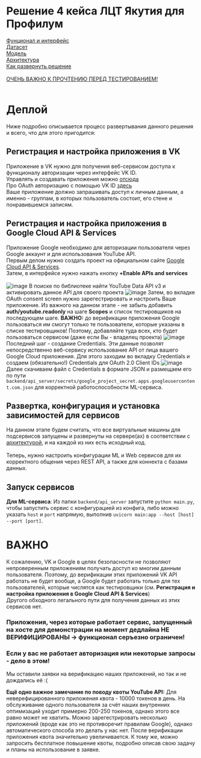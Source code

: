 # Решение 4 кейса ЛЦТ Якутия для Профилум

[Фунционал и интерфейс](#Функционал) <br>
[Датасет](#Датасет) <br>
[Модель](#Модель) <br>
[Архитектура](#Архитектура) <br>
[Как развернуть решение](#Деплой) <br><br>
[ОЧЕНЬ ВАЖНО К ПРОЧТЕНИЮ ПЕРЕД ТЕСТИРОВАНИЕМ!](#ВАЖНО!) <br><br>

# Деплой
Ниже подробно описывается процесс развертывания данного решения и всего, что для этого пригодится:

## Регистрация и настройка приложения в VK <br>
Приложение в VK нужно для получения веб-сервисом доступа к функционалу авторизации через интерфейс VK ID. <br>
Управлять и создавать приложения можно [отсюда](https://vk.com/apps?act=manage) <br>
Про OAuth авторизацию с помощью VK ID [здесь](https://dev.vk.com/ru/api/access-token/getting-started) <br>
Ваше приложение должно запрашивать доступ к личным данным, а именно - группам, в которых пользователь состоит, его стене и понравившемся записям. <br>

## Регистрация и настройка приложения в Google Cloud API & Services <br>
Приложение Google необходимо для авторизации пользователя через Google аккаунт и для использования YouTube API. <br>
Первым делом нужно создать проект на официальном сайте [Google Cloud API & Services](https://console.cloud.google.com/apis). <br> Затем, в интерфейсе нужно нажать кнопку **+Enable APIs and services** <br><br>
![image](https://github.com/DCDsqd/ldt-sakha-solution-2023/assets/89082426/9dbcc917-9931-4985-9d03-be35b7dcb55b)
В поиске по библиотеке найти YouTube Data API v3 и активировать данное API для своего проекта ![image](https://github.com/DCDsqd/ldt-sakha-solution-2023/assets/89082426/a4668663-3492-4123-97c1-ee7dc87a3a3e)
Затем, во вкладке OAuth consent screen нужно зарегестрировать и настроить Ваше приложение. Из важного на данном этапе - не забыть добавить **auth/youtube.readonly** на шаге **Scopes** и список тестировщиков на последующем шаге. 
**ВАЖНО:** до верификации приложения Google пользоваться им смогут только те пользователи, которые указаны в списке тестировщиков! Поэтому, добавляйте туда всех, кто будет пользоваться сервисом (даже если Вы - владелец проекта)
![image](https://github.com/DCDsqd/ldt-sakha-solution-2023/assets/89082426/d81b42c6-a399-4f47-a319-bdfed2dbf2ae)
Последний шаг - создание Credentials. Эти данные позволят непосредственно веб-сервису использование API от лица вашего Google Cloud приложения. Для этого заходим во вкладку Credentials и создаем (обязательно!) Credentials для OAuth 2.0 Client IDs
![image](https://github.com/DCDsqd/ldt-sakha-solution-2023/assets/89082426/f54ce701-eb99-4d1f-b2ac-c0c1905cd2a6)
Далее скачиваем файл с Credentials в формате JSON и размещаем его по пути ```backend/api_server/secrets/google_project_secret.apps.googleusercontent.com.json``` для корректной работоспособности ML-сервиса. <br>

## Развертка, конфигурация и установка зависимостей для сервисов <br>
На данном этапе будем считать, что все виртуальные машины для подсервисов запущены и развернуты на сервере(ах) в соответствии с [архитектурой](#Архитектура), и на каждой из них есть исходный код. <br><br>
Теперь, нужно настроить конфигурации ML и Web сервисов для их корректного общения через REST API, а также для коннекта с базами данных. <br>

## Запуск сервисов <br>
**Для ML-сервиса**: Из папки ```backend/api_server``` запустите ```python main.py```, чтобы запустить сервис с конфигурацией из конфига, либо можно указать `host` и `port` напрямую, выполнив `uvicorn main:app --host [host] --port [port]`.



# ВАЖНО
К сожалению, VK и Google в целях безопасности не позволяют непроверенным приложениям получать доступ ко многим данным пользователя. Поэтому, до верификации этих приложений VK API работать не будет вообще, а Google будет работать только для тех пользователей, которые числятся как тестировщики (см. **Регистрация и настройка приложения в Google Cloud API & Services**) <br>
Другого обходного легального пути для получения данных из этих сервисов нет. <br>
### **Приложения, через которые работает сервис, запущенный на хосте для демонстрации на момент дедлайна НЕ ВЕРИФИЦИРОВАНЫ -> функционал серъезно ограничен!** <br>
### **Если у вас не работает авторизация или некоторые запросы - дело в этом!** <br>
Мы оставили заявки на верификацию наших приложений, но так и не дождались её :(

**Ещё одно важное замечание по поводу квоты YouTube API:** Для неверефицированного приложения квота - 10000 токенов в день. На обслуживание одного пользователя за счёт наших внутренних оптимизаций уходит примерно 200-250 токенов, однако этого все равно может не хватить. Можно зарегестрировать несколько приложений (вроде как это не противоречит правилам Google), однако автоматического способа это делать у нас нет. После верификации приложения квота значительно увеличивается. К тому же, можно запросить бесплатное повышение квоты, подробно описав свою задачу и планы на использование в заявке.
